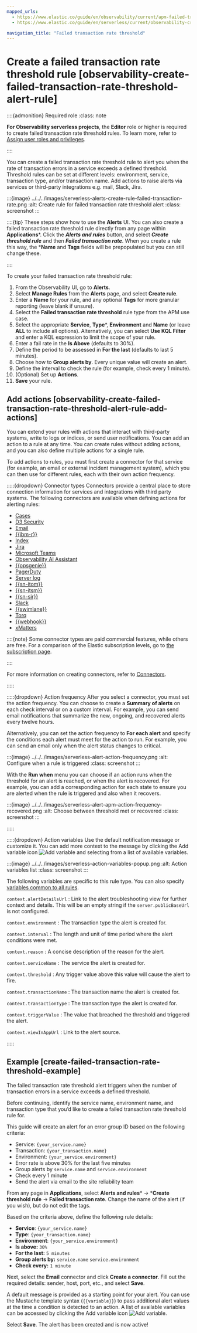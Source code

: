 ```yaml
---
mapped_urls:
  - https://www.elastic.co/guide/en/observability/current/apm-failed-transaction-rate-threshold-rule.html
  - https://www.elastic.co/guide/en/serverless/current/observability-create-failed-transaction-rate-threshold-alert-rule.html

navigation_title: "Failed transaction rate threshold"
---
```


# Create a failed transaction rate threshold rule [observability-create-failed-transaction-rate-threshold-alert-rule]


::::{admonition} Required role
:class: note

**For Observability serverless projects**, the **Editor** role or higher is required to create failed transaction rate threshold rules. To learn more, refer to [Assign user roles and privileges](../../../deploy-manage/users-roles/cloud-organization/user-roles.md#general-assign-user-roles).

::::


You can create a failed transaction rate threshold rule to alert you when the rate of transaction errors in a service exceeds a defined threshold. Threshold rules can be set at different levels: environment, service, transaction type, and/or transaction name. Add actions to raise alerts via services or third-party integrations e.g. mail, Slack, Jira.

:::{image} ../../../images/serverless-alerts-create-rule-failed-transaction-rate.png
:alt: Create rule for failed transaction rate threshold alert
:class: screenshot
:::

::::{tip}
These steps show how to use the **Alerts** UI. You can also create a failed transaction rate threshold rule directly from any page within **Applications***. Click the ***Alerts and rules*** button, and select ***Create threshold rule*** and then ***Failed transaction rate***. When you create a rule this way, the ***Name** and **Tags** fields will be prepopulated but you can still change these.

::::


To create your failed transaction rate threshold rule:

1. From the Observability UI, go to **Alerts**.
2. Select **Manage Rules** from the **Alerts** page, and select **Create rule**.
3. Enter a **Name** for your rule, and any optional **Tags** for more granular reporting (leave blank if unsure).
4. Select the **Failed transaction rate threshold** rule type from the APM use case.
5. Select the appropriate **Service**, **Type***, **Environment** and **Name** (or leave **ALL** to include all options). Alternatively, you can select **Use KQL Filter** and enter a KQL expression to limit the scope of your rule.
6. Enter a fail rate in the **Is Above** (defaults to 30%).
7. Define the period to be assessed in **For the last** (defaults to last 5 minutes).
8. Choose how to **Group alerts by**. Every unique value will create an alert.
9. Define the interval to check the rule (for example, check every 1 minute).
10. (Optional) Set up **Actions**.
11. **Save** your rule.


## Add actions [observability-create-failed-transaction-rate-threshold-alert-rule-add-actions]

You can extend your rules with actions that interact with third-party systems, write to logs or indices, or send user notifications. You can add an action to a rule at any time. You can create rules without adding actions, and you can also define multiple actions for a single rule.

To add actions to rules, you must first create a connector for that service (for example, an email or external incident management system), which you can then use for different rules, each with their own action frequency.

:::::{dropdown} Connector types
Connectors provide a central place to store connection information for services and integrations with third party systems. The following connectors are available when defining actions for alerting rules:

* [Cases](kibana://docs/reference/connectors-kibana/cases-action-type.md)
* [D3 Security](kibana://docs/reference/connectors-kibana/d3security-action-type.md)
* [Email](kibana://docs/reference/connectors-kibana/email-action-type.md)
* [{{ibm-r}}](kibana://docs/reference/connectors-kibana/resilient-action-type.md)
* [Index](kibana://docs/reference/connectors-kibana/index-action-type.md)
* [Jira](kibana://docs/reference/connectors-kibana/jira-action-type.md)
* [Microsoft Teams](kibana://docs/reference/connectors-kibana/teams-action-type.md)
* [Observability AI Assistant](kibana://docs/reference/connectors-kibana/obs-ai-assistant-action-type.md)
* [{{opsgenie}}](kibana://docs/reference/connectors-kibana/opsgenie-action-type.md)
* [PagerDuty](kibana://docs/reference/connectors-kibana/pagerduty-action-type.md)
* [Server log](kibana://docs/reference/connectors-kibana/server-log-action-type.md)
* [{{sn-itom}}](kibana://docs/reference/connectors-kibana/servicenow-itom-action-type.md)
* [{{sn-itsm}}](kibana://docs/reference/connectors-kibana/servicenow-action-type.md)
* [{{sn-sir}}](kibana://docs/reference/connectors-kibana/servicenow-sir-action-type.md)
* [Slack](kibana://docs/reference/connectors-kibana/slack-action-type.md)
* [{{swimlane}}](kibana://docs/reference/connectors-kibana/swimlane-action-type.md)
* [Torq](kibana://docs/reference/connectors-kibana/torq-action-type.md)
* [{{webhook}}](kibana://docs/reference/connectors-kibana/webhook-action-type.md)
* [xMatters](kibana://docs/reference/connectors-kibana/xmatters-action-type.md)

::::{note}
Some connector types are paid commercial features, while others are free. For a comparison of the Elastic subscription levels, go to [the subscription page](https://www.elastic.co/subscriptions).

::::


For more information on creating connectors, refer to [Connectors](../../../deploy-manage/manage-connectors.md).

:::::


:::::{dropdown} Action frequency
After you select a connector, you must set the action frequency. You can choose to create a **Summary of alerts** on each check interval or on a custom interval. For example, you can send email notifications that summarize the new, ongoing, and recovered alerts every twelve hours.

Alternatively, you can set the action frequency to **For each alert** and specify the conditions each alert must meet for the action to run. For example, you can send an email only when the alert status changes to critical.

:::{image} ../../../images/serverless-alert-action-frequency.png
:alt: Configure when a rule is triggered
:class: screenshot
:::

With the **Run when** menu you can choose if an action runs when the threshold for an alert is reached, or when the alert is recovered. For example, you can add a corresponding action for each state to ensure you are alerted when the rule is triggered and also when it recovers.

:::{image} ../../../images/serverless-alert-apm-action-frequency-recovered.png
:alt: Choose between threshold met or recovered
:class: screenshot
:::

:::::


:::::{dropdown} Action variables
Use the default notification message or customize it. You can add more context to the message by clicking the Add variable icon ![Add variable](../../../images/serverless-indexOpen.svg "") and selecting from a list of available variables.

:::{image} ../../../images/serverless-action-variables-popup.png
:alt: Action variables list
:class: screenshot
:::

The following variables are specific to this rule type. You can also specify [variables common to all rules](../../../explore-analyze/alerts-cases/alerts/rule-action-variables.md).

`context.alertDetailsUrl`
:   Link to the alert troubleshooting view for further context and details. This will be an empty string if the `server.publicBaseUrl` is not configured.

`context.environment`
:   The transaction type the alert is created for.

`context.interval`
:   The length and unit of time period where the alert conditions were met.

`context.reason`
:   A concise description of the reason for the alert.

`context.serviceName`
:   The service the alert is created for.

`context.threshold`
:   Any trigger value above this value will cause the alert to fire.

`context.transactionName`
:   The transaction name the alert is created for.

`context.transactionType`
:   The transaction type the alert is created for.

`context.triggerValue`
:   The value that breached the threshold and triggered the alert.

`context.viewInAppUrl`
:   Link to the alert source.

:::::



## Example [create-failed-transaction-rate-threshold-example]

The failed transaction rate threshold alert triggers when the number of transaction errors in a service exceeds a defined threshold.

Before continuing, identify the service name, environment name, and transaction type that you’d like to create a failed transaction rate threshold rule for.

This guide will create an alert for an error group ID based on the following criteria:

* Service: `{your_service.name}`
* Transaction: `{your_transaction.name}`
* Environment: `{your_service.environment}`
* Error rate is above 30% for the last five minutes
* Group alerts by `service.name` and `service.environment`
* Check every 1 minute
* Send the alert via email to the site reliability team

From any page in **Applications**, select **Alerts and rules*** → ***Create threshold rule** → **Failed transaction rate**. Change the name of the alert (if you wish), but do not edit the tags.

Based on the criteria above, define the following rule details:

* **Service**: `{your_service.name}`
* **Type**: `{your_transaction.name}`
* **Environment**: `{your_service.environment}`
* **Is above:** `30%`
* **For the last:** `5 minutes`
* **Group alerts by:** `service.name` `service.environment`
* **Check every:** `1 minute`

Next, select the **Email** connector and click **Create a connector**. Fill out the required details: sender, host, port, etc., and select **Save**.

A default message is provided as a starting point for your alert. You can use the Mustache template syntax (`{{variable}}`) to pass additional alert values at the time a condition is detected to an action. A list of available variables can be accessed by clicking the Add variable icon ![Add variable](../../../images/serverless-indexOpen.svg "").

Select **Save**. The alert has been created and is now active!